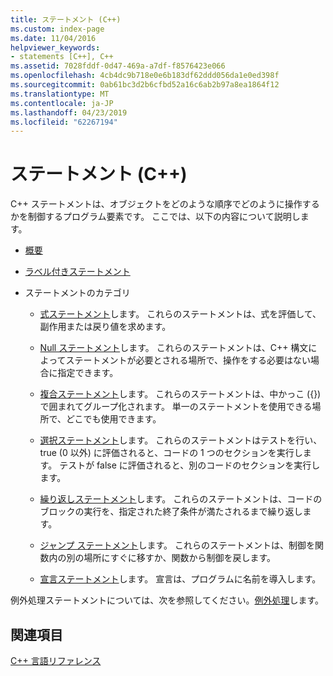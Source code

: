 ```yaml
---
title: ステートメント (C++)
ms.custom: index-page
ms.date: 11/04/2016
helpviewer_keywords:
- statements [C++], C++
ms.assetid: 7028fddf-0d47-469a-a7df-f8576423e066
ms.openlocfilehash: 4cb4dc9b718e0e6b183df62ddd056da1e0ed398f
ms.sourcegitcommit: 0ab61bc3d2b6cfbd52a16c6ab2b97a8ea1864f12
ms.translationtype: MT
ms.contentlocale: ja-JP
ms.lasthandoff: 04/23/2019
ms.locfileid: "62267194"
---
```

# <a name="statements-c"></a>ステートメント (C++)

C++ ステートメントは、オブジェクトをどのような順序でどのように操作するかを制御するプログラム要素です。 ここでは、以下の内容について説明します。

- [概要](../cpp/overview-of-cpp-statements.md)

- [ラベル付きステートメント](../cpp/labeled-statements.md)

- ステートメントのカテゴリ

   - [式ステートメント](../cpp/expression-statement.md)します。 これらのステートメントは、式を評価して、副作用または戻り値を求めます。

   - [Null ステートメント](../cpp/null-statement.md)します。 これらのステートメントは、C++ 構文によってステートメントが必要とされる場所で、操作をする必要はない場合に指定できます。

   - [複合ステートメント](../cpp/compound-statements-blocks.md)します。 これらのステートメントは、中かっこ ({}) で囲まれてグループ化されます。 単一のステートメントを使用できる場所で、どこでも使用できます。

   - [選択ステートメント](../cpp/selection-statements-cpp.md)します。 これらのステートメントはテストを行い、true (0 以外) に評価されると、コードの 1 つのセクションを実行します。 テストが false に評価されると、別のコードのセクションを実行します。

   - [繰り返しステートメント](../cpp/iteration-statements-cpp.md)します。 これらのステートメントは、コードのブロックの実行を、指定された終了条件が満たされるまで繰り返します。

   - [ジャンプ ステートメント](../cpp/jump-statements-cpp.md)します。 これらのステートメントは、制御を関数内の別の場所にすぐに移すか、関数から制御を戻します。

   - [宣言ステートメント](declarations-and-definitions-cpp.md)します。 宣言は、プログラムに名前を導入します。

例外処理ステートメントについては、次を参照してください。[例外処理](../cpp/exception-handling-in-visual-cpp.md)します。

## <a name="see-also"></a>関連項目

[C++ 言語リファレンス](../cpp/cpp-language-reference.md)